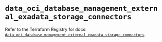 # `data_oci_database_management_external_exadata_storage_connectors`

Refer to the Terraform Registry for docs: [`data_oci_database_management_external_exadata_storage_connectors`](https://registry.terraform.io/providers/oracle/oci/6.18.0/docs/data-sources/database_management_external_exadata_storage_connectors).
